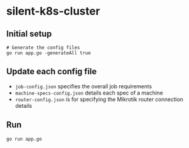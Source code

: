 # silent-k8s-cluster

## Initial setup

```shell
# Generate the config files
go run app.go -generateAll true
```

## Update each config file

- `job-config.json` specifies the overall job requirements
- `machine-specs-config.json` details each spec of a machine
- `router-config.json` is for specifying the Mikrotik router connection details

## Run

```shell
go run app.go
```